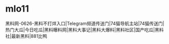 # mlo11
黑料网-0626-黑料不打烊入口|Telegram频道传送门|74猫导航主站|74猫传送门|热门大瓜|今日吃瓜|黑料曝料网|黑料大事记|黑料大爆料|黑料社区|国产吃瓜|黑料社|最新黑料|881比鸭
